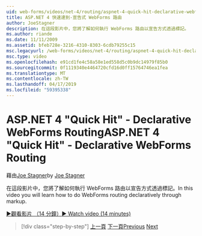 ```yaml
---
uid: web-forms/videos/net-4/routing/aspnet-4-quick-hit-declarative-webforms-routing
title: ASP.NET 4 快速達到-宣告式 WebForms 路由
author: JoeStagner
description: 在這段影片中，您將了解如何執行 WebForms 路由以宣告方式透過標記。
ms.author: riande
ms.date: 11/11/2009
ms.assetid: bfeb728e-3216-4310-8303-6cdb79255c15
msc.legacyurl: /web-forms/videos/net-4/routing/aspnet-4-quick-hit-declarative-webforms-routing
msc.type: video
ms.openlocfilehash: e91cd1fe4c58a58e1ed558d5c0b9dc14979f85b0
ms.sourcegitcommit: 0f1119340e4464720cfd16d0ff15764746ea1fea
ms.translationtype: MT
ms.contentlocale: zh-TW
ms.lasthandoff: 04/17/2019
ms.locfileid: "59395338"
---
```

# <a name="aspnet-4-quick-hit---declarative-webforms-routing"></a><span data-ttu-id="73357-103">ASP.NET 4 "Quick Hit" - Declarative WebForms Routing</span><span class="sxs-lookup"><span data-stu-id="73357-103">ASP.NET 4 "Quick Hit" - Declarative WebForms Routing</span></span>

<span data-ttu-id="73357-104">藉由[Joe Stagner](https://github.com/JoeStagner)</span><span class="sxs-lookup"><span data-stu-id="73357-104">by [Joe Stagner](https://github.com/JoeStagner)</span></span>

<span data-ttu-id="73357-105">在這段影片中，您將了解如何執行 WebForms 路由以宣告方式透過標記。</span><span class="sxs-lookup"><span data-stu-id="73357-105">In this video you will learn how to do WebForms routing declaratively through markup.</span></span> 

[<span data-ttu-id="73357-106">&#9654;觀看影片 （14 分鐘）</span><span class="sxs-lookup"><span data-stu-id="73357-106">&#9654; Watch video (14 minutes)</span></span>](https://channel9.msdn.com/Blogs/ASP-NET-Site-Videos/aspnet-4-quick-hit-declarative-webforms-routing)

> [!div class="step-by-step"]
> <span data-ttu-id="73357-107">[上一頁](aspnet-4-quick-hit-imperative-webforms-routing.md)
> [下一頁](aspnet-4-quick-hit-outbound-webforms-routing.md)</span><span class="sxs-lookup"><span data-stu-id="73357-107">[Previous](aspnet-4-quick-hit-imperative-webforms-routing.md)
[Next](aspnet-4-quick-hit-outbound-webforms-routing.md)</span></span>
